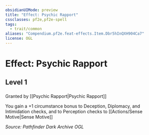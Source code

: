 ```yaml
---
obsidianUIMode: preview
title: "Effect: Psychic Rapport"
cssclasses: pf2e,pf2e-spell
tags:
  - trait/common
aliases: "Compendium.pf2e.feat-effects.Item.Dbr5hInQXH904Ca7"
license: OGL
---
```

# Effect: Psychic Rapport
## Level 1
### 






Granted by [[Psychic Rapport|Psychic Rapport]]

You gain a +1 circumstance bonus to Deception, Diplomacy, and Intimidation checks, and to Perception checks to [[Actions/Sense Motive|Sense Motive]]

*Source: Pathfinder Dark Archive*
*OGL*
